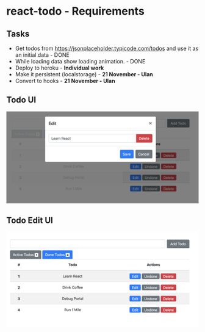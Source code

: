 # react-todo - Requirements

## Tasks

- Get todos from https://jsonplaceholder.typicode.com/todos and use it as an initial data - DONE
- While loading data show loading animation. - DONE
- Deploy to heroku - **Individual work**
- Make it persistent (localstorage) - **21 November - Ulan**
- Convert to hooks - **21 November - Ulan**

## Todo UI

![TODO](todo.png)

## Todo Edit UI

![Edit Todo](task.png)
